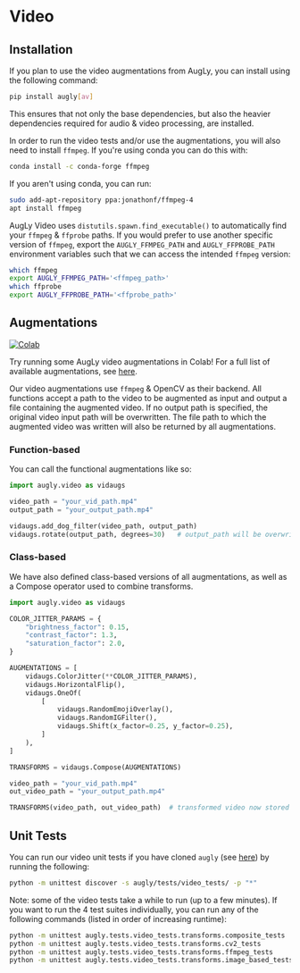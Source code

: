 # Video

## Installation
If you plan to use the video augmentations from AugLy, you can install using the following command:
```bash
pip install augly[av]
```

This ensures that not only the base dependencies, but also the heavier dependencies required for audio & video processing, are installed.

In order to run the video tests and/or use the augmentations, you will also need to install `ffmpeg`. If you're using conda you can do this with:
```bash
conda install -c conda-forge ffmpeg
```

If you aren't using conda, you can run:
```bash
sudo add-apt-repository ppa:jonathonf/ffmpeg-4
apt install ffmpeg
```

AugLy Video uses `distutils.spawn.find_executable()` to automatically find your `ffmpeg` & `ffprobe` paths. If you would prefer to use another specific version of `ffmpeg`, export the `AUGLY_FFMPEG_PATH` and `AUGLY_FFPROBE_PATH` environment variables such that we can access the intended `ffmpeg` version:
```bash
which ffmpeg
export AUGLY_FFMPEG_PATH='<ffmpeg_path>'
which ffprobe
export AUGLY_FFPROBE_PATH='<ffprobe_path>'
```

## Augmentations

[![Colab](https://colab.research.google.com/assets/colab-badge.svg)](https://colab.research.google.com/github/facebookresearch/AugLy/blob/main/examples/AugLy_video.ipynb)

Try running some AugLy video augmentations in Colab! For a full list of available augmentations, see [here](__init__.py).

Our video augmentations use `ffmpeg` & OpenCV as their backend. All functions accept a path to the video to be augmented as input and output a file containing the augmented video. If no output path is specified, the original video input path will be overwritten. The file path to which the augmented video was written will also be returned by all augmentations.

### Function-based

You can call the functional augmentations like so:
```python
import augly.video as vidaugs

video_path = "your_vid_path.mp4"
output_path = "your_output_path.mp4"

vidaugs.add_dog_filter(video_path, output_path)
vidaugs.rotate(output_path, degrees=30)   # output_path will be overwritten
```

### Class-based

We have also defined class-based versions of all augmentations, as well as a Compose operator used to combine transforms.
```python
import augly.video as vidaugs

COLOR_JITTER_PARAMS = {
    "brightness_factor": 0.15,
    "contrast_factor": 1.3,
    "saturation_factor": 2.0,
}

AUGMENTATIONS = [
    vidaugs.ColorJitter(**COLOR_JITTER_PARAMS),
    vidaugs.HorizontalFlip(),
    vidaugs.OneOf(
        [
            vidaugs.RandomEmojiOverlay(),
            vidaugs.RandomIGFilter(),
            vidaugs.Shift(x_factor=0.25, y_factor=0.25),
        ]
    ),
]

TRANSFORMS = vidaugs.Compose(AUGMENTATIONS)

video_path = "your_vid_path.mp4"
out_video_path = "your_output_path.mp4"

TRANSFORMS(video_path, out_video_path)  # transformed video now stored in `out_video_path`
```

## Unit Tests

You can run our video unit tests if you have cloned `augly` (see [here](../../README.md)) by running the following:
```bash
python -m unittest discover -s augly/tests/video_tests/ -p "*"
```

Note: some of the video tests take a while to run (up to a few minutes). If you want to run the 4 test suites individually, you can run any of the following commands (listed in order of increasing runtime):
```bash
python -m unittest augly.tests.video_tests.transforms.composite_tests
python -m unittest augly.tests.video_tests.transforms.cv2_tests
python -m unittest augly.tests.video_tests.transforms.ffmpeg_tests
python -m unittest augly.tests.video_tests.transforms.image_based_tests
```
